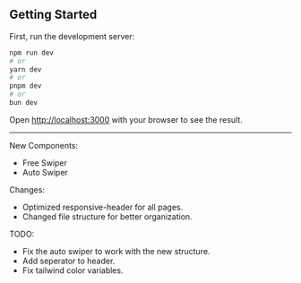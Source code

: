 ## Getting Started

First, run the development server:

```bash
npm run dev
# or
yarn dev
# or
pnpm dev
# or
bun dev
```

Open [http://localhost:3000](http://localhost:3000) with your browser to see the result.

-------------------------------------------------------------------------------
New Components:
- Free Swiper
- Auto Swiper

Changes:
- Optimized responsive-header for all pages.
- Changed file structure for better organization.

TODO:
- Fix the auto swiper to work with the new structure.
- Add seperator to header.
- Fix tailwind color variables.
